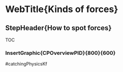 # WebTitle{Kinds of forces}

## StepHeader{How to spot forces}

TOC

### InsertGraphic{CPOverviewPID}{800}{600}


#catchingPhysicsKf